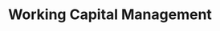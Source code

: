 ---
layout: sub-service
order: 3
title: "Working Capital Management"
parent: "Corporate Finance and Revenue Management"
description: "Not every dollar earned carries equal weight. We grasp our clients' goals, timelines, and internal capabilities to craft solutions that optimize revenue growth, continuity, diversity, and profitability. Our methodology builds profound contextual insights with stakeholders on customers, products, and services to drive computationally intensive algorithms that quantify sustainable opportunities and downstream risks."
approach: "We integrate financial expertise with operational insights to deliver strategies that drive profitability and efficiency. Our data-driven approach identifies key financial metrics and develops tailored solutions to enhance your financial performance."
intro: "Maximizing profitability and revenue growth through tailored financial strategies and insights into cash flow management."
focus_areas:
  - title: "Cash Flow Forecasting and Management"
    content: "We implement robust cash flow forecasting models and management strategies to maximize liquidity."
  - title: "Accounts Receivable Optimization"
    content: "We elevate collection processes and reduce DSO to accelerate cash inflows."
  - title: "Accounts Payable Optimization"
    content: "We fine-tune payment terms and processes to manage cash outflows effectively."
  - title: "Inventory Management"
    content: "We optimize inventory levels to balance working capital needs with operational requirements."
  - title: "Supply Chain Finance"
    content: "We roll out supply chain finance programs to enhance working capital for both you and your suppliers."
why_choose:
  - "Comprehensive Spend Analysis"
  - "Strategic Budgeting Alignment"
  - "Advanced Financial Planning"
  - "Data-Driven Insights"
  - "Collaborative Approach"
cta: "Ready to optimize your working capital management? Contact SLKone today to discover how our specialized services can drive your financial performance."
icon: "fa-money-bills-simple"
color: "mustard"
image: "/assets/images/backgrounds/working-capital-management.webp"
permalink: /services/corporate-finance-and-revenue-management/working-capital-management
redirect: /services/corporate-finance-and-revenue-management/working-capital-management
---